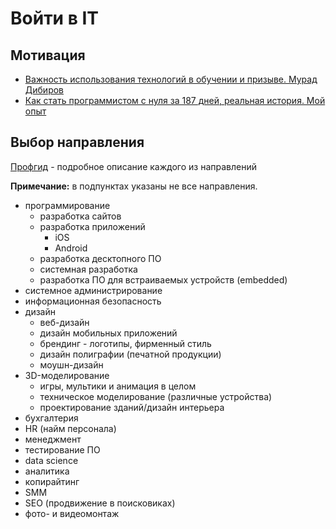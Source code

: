 # Войти в IT

## Мотивация

- [Важность использования технологий в обучении и призыве. Мурад Дибиров](https://youtu.be/wvqM2ds1Mb8)
- [Как стать программистом с нуля за 187 дней, реальная история. Мой опыт](https://youtu.be/PyVT8G1QEg0)

## Выбор направления

[Профгид](https://www.profguide.io/professions/category/it) - подробное описание каждого из направлений

**Примечание:** в подпунктах указаны не все направления.

- программирование
  - разработка сайтов
  - разработка приложений
    - iOS
    - Android
  - разработка десктопного ПО
  - системная разработка
  - разработка ПО для встраиваемых устройств (embedded)
- системное администрирование
- информационная безопасность
- дизайн
  - веб-дизайн
  - дизайн мобильных приложений
  - брендинг - логотипы, фирменный стиль
  - дизайн полиграфии (печатной продукции)
  - моушн-дизайн
- 3D-моделирование
  - игры, мультики и анимация в целом
  - техническое моделирование (различные устройства)
  - проектирование зданий/дизайн интерьера
- бухгалтерия
- HR (найм персонала)
- менеджмент
- тестирование ПО
- data science
- аналитика
- копирайтинг
- SMM
- SEO (продвижение в поисковиках)
- фото- и видеомонтаж
